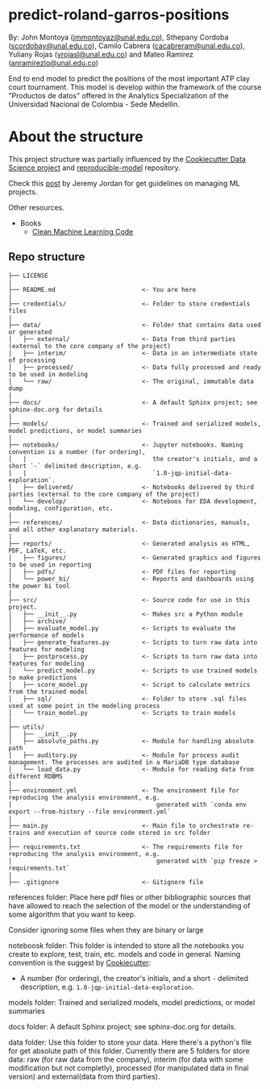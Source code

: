 # predict-roland-garros-positions

By: John Montoya (jmmontoyaz@unal.edu.co), Sthepany Cordoba (scordobay@unal.edu.co), Camilo Cabrera (cacabreram@unal.edu.co), Yuliany Rojas (yrojasl@unal.edu.co) and Mateo Ramirez (anramirezlo@unal.edu.co)

End to end model to predict the positions of the most important ATP clay court tournament. This model is develop within the framework of the course "Productos de datos" offered in the Analytics Specialization of the Universidad Nacional de Colombia - Sede Medellín.

# About the structure

This project structure was partially influenced by the [Cookiecutter Data Science project](https://drivendata.github.io/cookiecutter-data-science/) and [reproducible-model](https://github.com/cmawer/reproducible-model) repository.

Check this [post](https://www.jeremyjordan.me/ml-projects-guide/) by Jeremy Jordan for get guidelines on managing ML projects.

Other resources.
- Books
    - [Clean Machine Learning Code](https://leanpub.com/cleanmachinelearningcode)

## Repo structure 

```
├── LICENSE
|
├── README.md                        <- You are here
|
├── credentials/                     <- Folder to store credentials files
|
├── data/                            <- Folder that contains data used or generated
│   ├── external/                    <- Data from third parties (external to the core company of the project)
│   ├── interim/                     <- Data in an intermediate state of processing
│   ├── processed/                   <- Data fully processed and ready to be used in modeling
│   └── raw/                         <- The original, immutable data dump
|
├── docs/                            <- A default Sphinx project; see sphinx-doc.org for details
|
├── models/                          <- Trained and serialized models, model predictions, or model summaries
|
├── notebooks/                       <- Jupyter notebooks. Naming convention is a number (for ordering),
│   |                                   the creator's initials, and a short `-` delimited description, e.g.
│   |                                   `1.0-jqp-initial-data-exploration`.
│   ├── delivered/                   <- Notebooks delivered by third parties (external to the core company of the project)
│   └── develop/                     <- Noteboos for EDA development, modeling, configuration, etc.
|
├── references/                      <- Data dictionaries, manuals, and all other explanatory materials.
|
├── reports/                         <- Generated analysis as HTML, PDF, LaTeX, etc.
│   ├── figures/                     <- Generated graphics and figures to be used in reporting
│   ├── pdfs/                        <- PDF files for reporting
│   └── power_bi/                    <- Reports and dashboards using the power bi tool
|
├── src/                             <- Source code for use in this project.
│   ├── __init__.py                  <- Makes src a Python module
│   ├── archive/
│   ├── evaluate_model.py            <- Scripts to evaluate the performance of models
│   ├── generate_features.py         <- Scripts to turn raw data into features for modeling
│   ├── postprocess.py               <- Scripts to turn raw data into features for modeling
│   └── predict_model.py             <- Scripts to use trained models to make predictions
│   ├── score_model.py               <- Script to calculate metrics from the trained model
│   ├── sql/                         <- Folder to store .sql files used at some point in the modeling process                            
│   └── train_model.py               <- Scripts to train models 
|
├── utils/
│   ├── __init__.py
│   ├── absolute_paths.py            <- Module for handling absolute path
│   ├── auditory.py                  <- Module for process audit management. The processes are audited in a MariaDB type database
│   └── load_data.py                 <- Module for reading data from different RDBMS
|
├── environment.yml                  <- The environment file for reproducing the analysis environment, e.g.
│                                        generated with `conda env export --from-history --file environment.yml`
|
├── main.py                          <- Main file to orchestrate re-trains and execution of source code stored in src folder
|
├── requirements.txt                 <- The requirements file for reproducing the analysis environment, e.g.
│                                        generated with `pip freeze > requirements.txt`
|
├── .gitignore                       <- Gitignore file 
```

references folder: Place here pdf files or other bibliographic sources that have allowed to reach the selection of the model or the understanding of some algorithm that you want to keep.

Consider ignoring some files when they are binary or large

noteboosk folder: This folder is intended to store all the notebooks you create to explore, test, train, etc. models and code in general. Naming convention is the suggest by [Cookiecutter](https://drivendata.github.io/cookiecutter-data-science/#directory-structure): 
- A number (for ordering), the creator's initials, and a short `-` delimited description, e.g. `1.0-jqp-initial-data-exploration`.

models folder: Trained and serialized models, model predictions, or model summaries

docs folder: A default Sphinx project; see sphinx-doc.org for details.

data folder: Use this folder to store your data. Here there's a python's file for get absolute path of this folder.
Currently there are 5 folders for store data: raw (for raw data from the company), interim (for data with some modification but not completly), processed (for manipulated data in final version) and external(data from third parties).